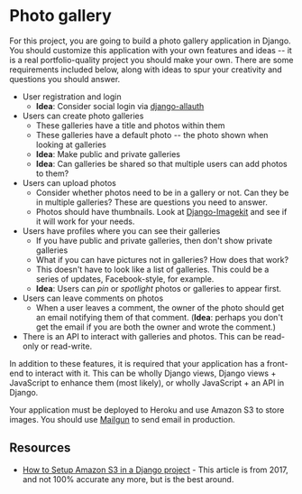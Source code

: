 # Photo gallery

For this project, you are going to build a photo gallery application in Django. You should customize this application with your own features and ideas -- it is a real portfolio-quality project you should make your own. There are some requirements included below, along with ideas to spur your creativity and questions you should answer.

- User registration and login
    - **Idea**: Consider social login via [django-allauth](https://www.intenct.nl/projects/django-allauth/)
- Users can create photo galleries
    - These galleries have a title and photos within them
    - These galleries have a default photo -- the photo shown when looking at galleries
    - **Idea**: Make public and private galleries
    - **Idea**: Can galleries be shared so that multiple users can add photos to them?
- Users can upload photos
    - Consider whether photos need to be in a gallery or not. Can they be in multiple galleries? These are questions you need to answer.
    - Photos should have thumbnails. Look at [Django-Imagekit](https://github.com/matthewwithanm/django-imagekit) and see if it will work for your needs.
- Users have profiles where you can see their galleries
    - If you have public and private galleries, then don't show private galleries
    - What if you can have pictures not in galleries? How does that work?
    - This doesn't have to look like a list of galleries. This could be a series of updates, Facebook-style, for example.
    - **Idea**: Users can _pin_ or _spotlight_ photos or galleries to appear first.
- Users can leave comments on photos
    - When a user leaves a comment, the owner of the photo should get an email notifying them of that comment. (**Idea**: perhaps you don't get the email if you are both the owner and wrote the comment.)
- There is an API to interact with galleries and photos. This can be read-only or read-write.

In addition to these features, it is required that your application has a front-end to interact with it. This can be wholly Django views, Django views + JavaScript to enhance them (most likely), or wholly JavaScript + an API in Django.

Your application must be deployed to Heroku and use Amazon S3 to store images. You should use [Mailgun](https://elements.heroku.com/addons/mailgun) to send email in production.

## Resources

- [How to Setup Amazon S3 in a Django project](https://simpleisbetterthancomplex.com/tutorial/2017/08/01/how-to-setup-amazon-s3-in-a-django-project.html) - This article is from 2017, and not 100% accurate any more, but is the best around.

